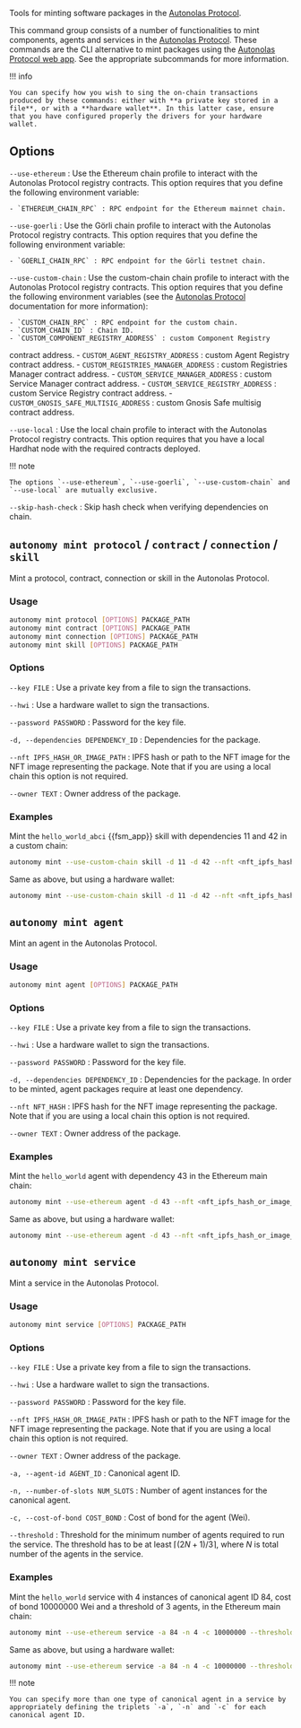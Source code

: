 Tools for minting software packages in the [Autonolas Protocol](https://docs.autonolas.network/protocol/).

This command group consists of a number of functionalities to mint components, agents and services in the [Autonolas Protocol](https://docs.autonolas.network/protocol/). These commands are the CLI alternative to mint packages using the [Autonolas Protocol web app](https://protocol.autonolas.network/). See the appropriate subcommands for more information.

!!! info

    You can specify how you wish to sing the on-chain transactions produced by these commands: either with **a private key stored in a file**, or with a **hardware wallet**. In this latter case, ensure that you have configured properly the drivers for your hardware wallet.

## Options

`--use-ethereum`
: Use the Ethereum chain profile to interact with the Autonolas Protocol registry contracts. This option requires that you define the following environment variable:

    - `ETHEREUM_CHAIN_RPC` : RPC endpoint for the Ethereum mainnet chain.

`--use-goerli`
: Use the Görli chain profile to interact with the Autonolas Protocol registry contracts. This option requires that you define the following environment variable:

    - `GOERLI_CHAIN_RPC` : RPC endpoint for the Görli testnet chain.

`--use-custom-chain`
: Use the custom-chain chain profile to interact with the Autonolas Protocol registry contracts. This option requires that you define the following environment variables (see the [Autonolas Protocol](https://docs.autonolas.network/protocol/) documentation for more information):

    - `CUSTOM_CHAIN_RPC` : RPC endpoint for the custom chain.
    - `CUSTOM_CHAIN_ID` : Chain ID.
    - `CUSTOM_COMPONENT_REGISTRY_ADDRESS` : custom Component Registry
 contract address.
    - `CUSTOM_AGENT_REGISTRY_ADDRESS` : custom Agent Registry contract address.
    - `CUSTOM_REGISTRIES_MANAGER_ADDRESS` : custom Registries Manager contract address.
    - `CUSTOM_SERVICE_MANAGER_ADDRESS` : custom Service Manager contract address.
    - `CUSTOM_SERVICE_REGISTRY_ADDRESS` : custom Service Registry contract address.
    - `CUSTOM_GNOSIS_SAFE_MULTISIG_ADDRESS` : custom Gnosis Safe multisig contract address.

`--use-local`
: Use the local chain profile to interact with the Autonolas Protocol registry contracts. This option requires that you have a local Hardhat node with the required contracts deployed.

!!! note

    The options `--use-ethereum`, `--use-goerli`, `--use-custom-chain` and `--use-local` are mutually exclusive.

`--skip-hash-check`
: Skip hash check when verifying dependencies on chain.

## `autonomy mint protocol` / `contract` / `connection` / `skill`

Mint a protocol, contract, connection or skill in the Autonolas Protocol.

### Usage

```bash
autonomy mint protocol [OPTIONS] PACKAGE_PATH
autonomy mint contract [OPTIONS] PACKAGE_PATH
autonomy mint connection [OPTIONS] PACKAGE_PATH
autonomy mint skill [OPTIONS] PACKAGE_PATH
```
### Options

`--key FILE`
: Use a private key from a file to sign the transactions.

`--hwi`
: Use a hardware wallet to sign the transactions.

`--password PASSWORD`
: Password for the key file.

`-d, --dependencies DEPENDENCY_ID`
: Dependencies for the package.

`--nft IPFS_HASH_OR_IMAGE_PATH`
: IPFS hash or path to the NFT image for the NFT image representing the package. Note that if you are using a local chain this option is not required.

`--owner TEXT`
: Owner address of the package.

### Examples

Mint the `hello_world_abci` {{fsm_app}} skill with dependencies 11 and 42 in a custom chain:

```bash
autonomy mint --use-custom-chain skill -d 11 -d 42 --nft <nft_ipfs_hash_or_image_path> ./packages/valory/skills/hello_world_abci --key my_key.txt
```

Same as above, but using a hardware wallet:

```bash
autonomy mint --use-custom-chain skill -d 11 -d 42 --nft <nft_ipfs_hash_or_image_path> ./packages/valory/skills/hello_world_abci --hwi
```

## `autonomy mint agent`

Mint an agent in the Autonolas Protocol.
### Usage

```bash
autonomy mint agent [OPTIONS] PACKAGE_PATH
```

### Options

`--key FILE`
: Use a private key from a file to sign the transactions.

`--hwi`
: Use a hardware wallet to sign the transactions.

`--password PASSWORD`
: Password for the key file.

`-d, --dependencies DEPENDENCY_ID`
: Dependencies for the package. In order to be minted, agent packages require at least one dependency.

`--nft NFT_HASH`
: IPFS hash for the NFT image representing the package. Note that if you are using a local chain this option is not required.

`--owner TEXT`
: Owner address of the package.

### Examples

Mint the `hello_world` agent with dependency 43 in the Ethereum main chain:

```bash
autonomy mint --use-ethereum agent -d 43 --nft <nft_ipfs_hash_or_image_path> ./packages/valory/agents/hello_world --key my_key.txt
```

Same as above, but using a hardware wallet:

```bash
autonomy mint --use-ethereum agent -d 43 --nft <nft_ipfs_hash_or_image_path> ./packages/valory/agents/hello_world --hwi
```

## `autonomy mint service`

Mint a service in the Autonolas Protocol.
### Usage

```bash
autonomy mint service [OPTIONS] PACKAGE_PATH
```

### Options
  
`--key FILE`
: Use a private key from a file to sign the transactions.

`--hwi`
: Use a hardware wallet to sign the transactions.

`--password PASSWORD`
: Password for the key file.

`--nft IPFS_HASH_OR_IMAGE_PATH`
: IPFS hash or path to the NFT image for the NFT image representing the package. Note that if you are using a local chain this option is not required.

`--owner TEXT`
: Owner address of the package.

`-a, --agent-id AGENT_ID`
: Canonical agent ID.

`-n, --number-of-slots NUM_SLOTS`
: Number of agent instances for the canonical agent.

`-c, --cost-of-bond COST_BOND`
: Cost of bond for the agent (Wei).

`--threshold`
: Threshold for the minimum number of agents required to run the service. The threshold has to be at least $\lceil(2N + 1) / 3\rceil$, where $N$ is total number of the agents in the service.

### Examples

Mint the `hello_world` service with 4 instances of canonical agent ID 84, cost of bond 10000000 Wei and a threshold of 3 agents, in the Ethereum main chain:

```bash
autonomy mint --use-ethereum service -a 84 -n 4 -c 10000000 --threshold 3 --nft <nft_ipfs_hash_or_image_path> ./packages/valory/services/hello_world --key my_key.txt
```

Same as above, but using a hardware wallet:

```bash
autonomy mint --use-ethereum service -a 84 -n 4 -c 10000000 --threshold 3 --nft <nft_ipfs_hash_or_image_path> ./packages/valory/services/hello_world --hwi
```

!!! note

    You can specify more than one type of canonical agent in a service by appropriately defining the triplets `-a`, `-n` and `-c` for each canonical agent ID.